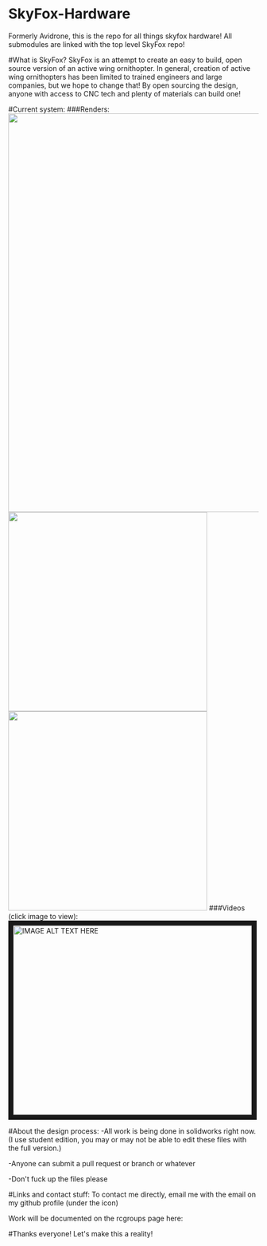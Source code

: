 # SkyFox-Hardware
Formerly Avidrone, this is the repo for all things skyfox hardware! All submodules are linked with the top level SkyFox repo!

#What is SkyFox?
SkyFox is an attempt to create an easy to build, open source version of an active wing ornithopter. In general, creation of active wing ornithopters has been limited to trained engineers and large companies, but we hope to change that! By open sourcing the design, anyone with access to CNC tech and plenty of materials can build one!

#Current system:
###Renders:
<img src="https://i.imgur.com/IQJEwov.jpg" width="800">
<img src="https://i.imgur.com/1gxvMIZ.jpg" width="400"><img src="https://i.imgur.com/0iIQUMg.jpg" width="400">
###Videos (click image to view):
<a href="http://www.youtube.com/watch?feature=player_embedded&v=HB9CcqWh4O0
" target="_blank"><img src="http://img.youtube.com/vi/HB9CcqWh4O0/0.jpg" 
alt="IMAGE ALT TEXT HERE" width="480" height="380" border="10" /></a>

#About the design process:
-All work is being done in solidworks right now. (I use student edition, you may or may not be able to edit these files with the full version.)

-Anyone can submit a pull request or branch or whatever

-Don't fuck up the files please

#Links and contact stuff:
To contact me directly, email me with the email on my github profile (under the icon)

Work will be documented on the rcgroups page here:

#Thanks everyone! Let's make this a reality!
